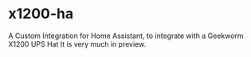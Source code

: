 # x1200-ha

A Custom Integration for Home Assistant, to integrate with a Geekworm X1200 UPS Hat
It is very much in preview.